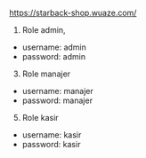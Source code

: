 https://starback-shop.wuaze.com/

1.  Role admin,
- username: admin
- password: admin
  
3.  Role manajer
- username: manajer
- password: manajer
  
5.  Role kasir
- username: kasir
- password: kasir

